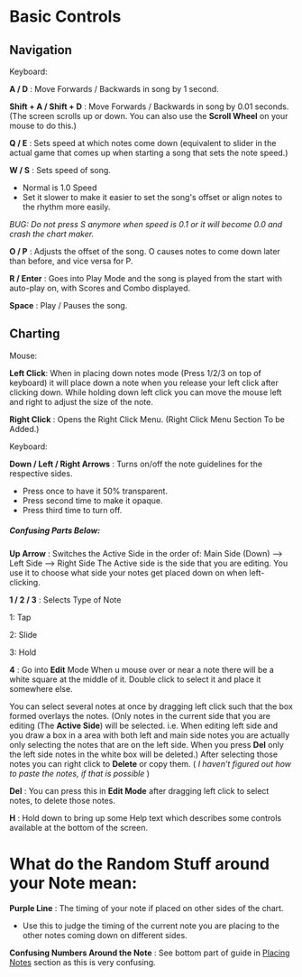 
# Basic Controls


## Navigation

Keyboard:

**A / D** : Move Forwards / Backwards in song by 1 second.

**Shift + A / Shift + D** : Move Forwards / Backwards in song by 0.01 seconds.
(The screen scrolls up or down. You can also use the **Scroll Wheel** on your mouse to do this.)


**Q / E** : Sets speed at which notes come down (equivalent to slider in the actual game that comes up when starting a song that sets the note speed.)

**W / S** : Sets speed of song. 
- Normal is 1.0 Speed
- Set it slower to make it easier to set the song's offset or align notes to the rhythm more easily.

_BUG: Do not press S anymore when speed is 0.1 or it will become 0.0 and crash the chart maker._

**O / P** : Adjusts the offset of the song. O causes notes to come down later than before, and vice versa for P.

**R / Enter** : Goes into Play Mode and the song is played from the start with auto-play on, with Scores and Combo displayed.

**Space** : Play / Pauses the song.


## Charting

Mouse:

**Left Click**: When in placing down notes mode (Press 1/2/3 on top of keyboard) it will place down a note when you release your left click after clicking down. While holding down left click you can move the mouse left and right to adjust the size of the note.

**Right Click** : Opens the Right Click Menu. (Right Click Menu Section To be Added.)

Keyboard:

**Down / Left / Right Arrows** : Turns on/off the note guidelines for the respective sides. 
- Press once to have it 50% transparent.
- Press second time to make it opaque.
- Press third time to turn off.


##### Confusing Parts Below:

**Up Arrow** : Switches the Active Side in the order of:
	Main Side (Down) --> Left Side --> Right Side
The Active side is the side that you are editing. You use it to choose what side your notes get placed down on when left-clicking.


**1 / 2 / 3** : Selects Type of Note

1: Tap

2: Slide

3: Hold


**4** : Go into **Edit** Mode
When u mouse over or near a note there will be a white square at the middle of it. Double click to select it and place it somewhere else.

You can select several notes at once by dragging left click such that the box formed overlays the notes. 
(Only notes in the current side that you are editing (The **Active Side**) will be selected. i.e. When editing left side and you draw a box in a area with both left and main side notes you are actually only selecting the notes that are on the left side. When you press **Del** only the left side notes in the white box will be deleted.)
After selecting those notes you can right click to **Delete** or copy them. ( *I haven’t figured out how to paste the notes, if that is possible* )

**Del** : You can press this in **Edit Mode** after dragging left click to select notes, to delete those notes.


**H** : Hold down to bring up some Help text which describes some controls available at the bottom of the screen.




# What do the Random Stuff around your Note mean:

**Purple Line** : The timing of your note if placed on other sides of the chart.
- Use this to judge the timing of the current note you are placing to the other notes coming down on different sides.

**Confusing Numbers Around the Note** : See bottom part of guide in [Placing Notes](Placing%20Notes) section as this is very confusing.

